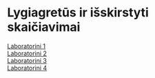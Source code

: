 # Lygiagretūs ir išskirstyti skaičiavimai

[Laboratorini 1](./src/lab1/README.md)  
[Laboratorini 2](./src/lab2/README.md)  
[Laboratorini 3](./src/lab3/README.md)  
[Laboratorini 4](./src/lab4/README.md)  
